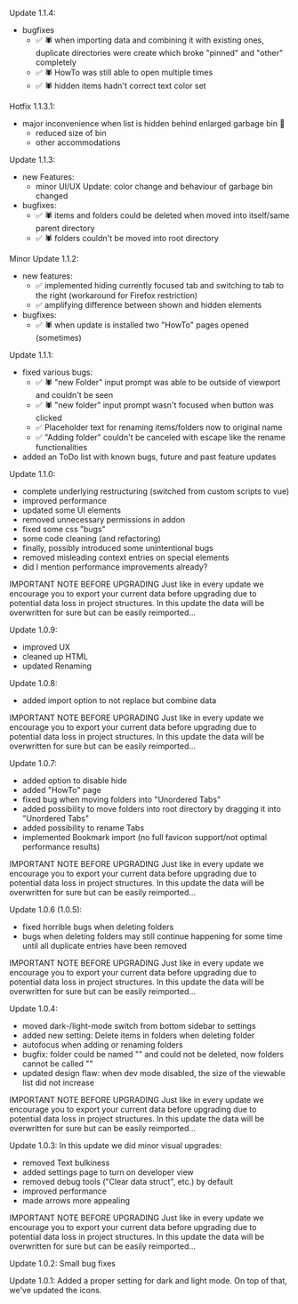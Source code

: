 Update 1.1.4:

-   bugfixes
    -   ✅ 🕷️ when importing data and combining it with existing ones, duplicate directories were create which broke "pinned" and "other" completely
    -   ✅ 🕷️ HowTo was still able to open multiple times
    -   ✅ 🕷️ hidden items hadn't correct text color set

Hotfix 1.1.3.1:

-   major inconvenience when list is hidden behind enlarged garbage bin 🤦
    -   reduced size of bin
    -   other accommodations

Update 1.1.3:

-   new Features:
    -   minor UI/UX Update: color change and behaviour of garbage bin changed
-   bugfixes:
    -   ✅ 🕷️ items and folders could be deleted when moved into itself/same parent directory
    -   ✅ 🕷️ folders couldn't be moved into root directory

Minor Update 1.1.2:

-   new features:
    -   ✅ implemented hiding currently focused tab and switching to tab to the right (workaround for Firefox restriction)
    -   ✅ amplifying difference between shown and hidden elements
-   bugfixes:
    -   ✅ 🕷️ when update is installed two "HowTo" pages opened (sometimes)

Update 1.1.1:

-   fixed various bugs:
    -   ✅ 🕷️ "new Folder" input prompt was able to be outside of viewport and couldn't be seen
    -   ✅ 🕷️ "new folder" input prompt wasn't focused when button was clicked
    -   ✅ Placeholder text for renaming items/folders now to original name
    -   ✅ "Adding folder" couldn't be canceled with escape like the rename functionalities
-   added an ToDo list with known bugs, future and past feature updates

Update 1.1.0:

-   complete underlying restructuring (switched from custom scripts to vue)
-   improved performance
-   updated some UI elements
-   removed unnecessary permissions in addon
-   fixed some css "bugs"
-   some code cleaning (and refactoring)
-   finally, possibly introduced some unintentional bugs
-   removed misleading context entries on special elements
-   did I mention performance improvements already?

IMPORTANT NOTE BEFORE UPGRADING
Just like in every update we encourage you to export your current data before upgrading due to potential data loss in project structures. In this update the data will be overwritten for sure but can be easily reimported...

Update 1.0.9:

-   improved UX
-   cleaned up HTML
-   updated Renaming

Update 1.0.8:

-   added import option to not replace but combine data

IMPORTANT NOTE BEFORE UPGRADING
Just like in every update we encourage you to export your current data before upgrading due to potential data loss in project structures. In this update the data will be overwritten for sure but can be easily reimported...

Update 1.0.7:

-   added option to disable hide
-   added "HowTo" page
-   fixed bug when moving folders into "Unordered Tabs"
-   added possibility to move folders into root directory by dragging it into "Unordered Tabs"
-   added possibility to rename Tabs
-   implemented Bookmark import (no full favicon support/not optimal performance results)

IMPORTANT NOTE BEFORE UPGRADING
Just like in every update we encourage you to export your current data before upgrading due to potential data loss in project structures. In this update the data will be overwritten for sure but can be easily reimported...

Update 1.0.6 (1.0.5):

-   fixed horrible bugs when deleting folders
-   bugs when deleting folders may still continue happening for some time until all duplicate entries have been removed

IMPORTANT NOTE BEFORE UPGRADING
Just like in every update we encourage you to export your current data before upgrading due to potential data loss in project structures. In this update the data will be overwritten for sure but can be easily reimported...

Update 1.0.4:

-   moved dark-/light-mode switch from bottom sidebar to settings
-   added new setting: Delete items in folders when deleting folder
-   autofocus when adding or renaming folders
-   bugfix: folder could be named "" and could not be deleted, now folders cannot be called ""
-   updated design flaw: when dev mode disabled, the size of the viewable list did not increase

IMPORTANT NOTE BEFORE UPGRADING
Just like in every update we encourage you to export your current data before upgrading due to potential data loss in project structures. In this update the data will be overwritten for sure but can be easily reimported...

Update 1.0.3:
In this update we did minor visual upgrades:

-   removed Text bulkiness
-   added settings page to turn on developer view
-   removed debug tools ("Clear data struct", etc.) by default
-   improved performance
-   made arrows more appealing

IMPORTANT NOTE BEFORE UPGRADING
Just like in every update we encourage you to export your current data before upgrading due to potential data loss in project structures. In this update the data will be overwritten for sure but can be easily reimported...

Update 1.0.2:
Small bug fixes

Update 1.0.1:
Added a proper setting for dark and light mode. On top of that, we've updated the icons.
